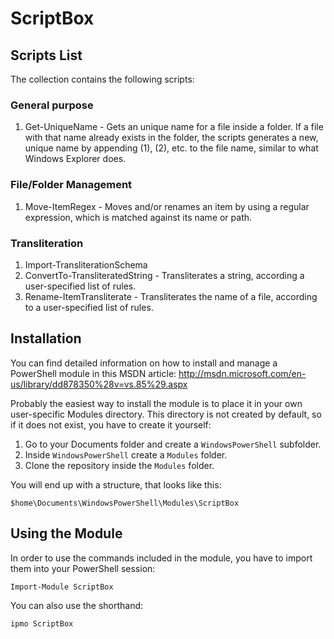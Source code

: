 ScriptBox
=========

Scripts List
---------
The collection contains the following scripts:

### General purpose
1. Get-UniqueName - Gets an unique name for a file inside a folder. If a file with that name already exists in the folder, the scripts generates a new, unique name by appending (1), (2), etc. to the file name, similar to what Windows Explorer does.

### File/Folder Management
1. Move-ItemRegex - Moves and/or renames an item by using a regular expression, which is matched against its name or path.

### Transliteration
1. Import-TransliterationSchema
2. ConvertTo-TransliteratedString - Transliterates a string, according a user-specified list of rules.
3. Rename-ItemTransliterate - Transliterates the name of a file, according to a user-specified list of rules.


Installation
---------
You can find detailed information on how to install and manage a PowerShell module in this MSDN article:
http://msdn.microsoft.com/en-us/library/dd878350%28v=vs.85%29.aspx

Probably the easiest way to install the module is to place it in your own user-specific Modules directory. This directory is not created by default, so if it does not exist, you have to create it yourself:

1. Go to your Documents folder and create a `WindowsPowerShell` subfolder.
2. Inside `WindowsPowerShell` create a `Modules` folder.
3. Clone the repository inside the `Modules` folder.

You will end up with a structure, that looks like this:

```
$home\Documents\WindowsPowerShell\Modules\ScriptBox
```

Using the Module
---------

In order to use the commands included in the module, you have to import them into your PowerShell session:

```
Import-Module ScriptBox
```

You can also use the shorthand:
```
ipmo ScriptBox
```
